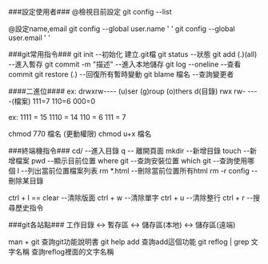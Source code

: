 ###設定使用者###
@檢視目前設定
git  config --list  

@設定name,email
git  config --global user.name '   '
git  config --global user.email '   '

###git常用指令###
git init  --初始化  建立.git檔
git status  --狀態
git add (.)(all) --進入暫存
git commit -m "描述"  --進入本地儲存
git log --oneline  --查看commit
git restore (.)  --回復所有暫時變動
git blame 檔名  --查詢變更者  

####二進位####
ex:  drwxrw----
       (u)ser   (g)roup    (o)thers
d(目錄)  rwx      rw-         ---
-(檔案)  111=7    110=6       000=0

ex:
1111 = 15
1110 = 14
 110 = 6
 111 = 7

chmod 770 檔名  (更動權限)
chmod u+x 檔名 


###終端機指令###
cd/ --進入目錄
q -- 離開頁面
mkdir --新增目錄
touch --新增檔案
pwd  --顯示目前位置
where git  --查詢安裝位置
which git  --查詢使用哪個
l  --列出當前位置檔案列表
rm *.html  --刪除當前位置所有html
rm -r config  --刪除某目錄

ctrl + l == clear  --清除版面
ctrl + w  --清除單字
ctrl + u  --清除整行
ctrl + r  --搜尋歷史指令


###git各站點###
工作目錄  <-> 暫存區 <-> 儲存區(本地) <-> 儲存區(遠端)

man + git  查詢git功能說明書
git help  add  查詢add這個功能
git reflog | grep 文字名稱  查詢reflog裡面的文字名稱